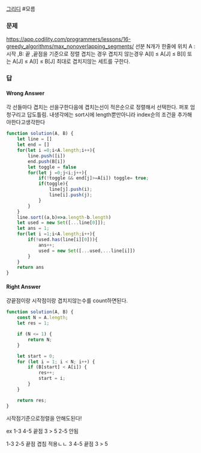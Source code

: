 [그리디](../theory/그리디.md) #모름 
### 문제
https://app.codility.com/programmers/lessons/16-greedy_algorithms/max_nonoverlapping_segments/
선분 N개가 한줄에 위치
A : 시작 ,B: 끝 ,끝점을 기준으로 정렬
겹치는 경우 겹치지 않는경우
A[I] ≤ A[J] ≤ B[I] 또는 A[J] ≤ A[I] ≤ B[J]
최대로 겹치지않는 세트를 구한다.

### 답
#### Wrong Answer
각 선들마다 겹치는 선을구한다음에
겹치는선이 적은순으로 정렬해서 선택한다.
퍼포 엄청구리고 답도틀림. 내생각에는 sort시에 length뿐만아니라 index순의 조건을 추가해야한다고생각한다
```js
function solution(A, B) {
    let line = []
    let end = []
    for(let i =0;i<A.length;i++){
        line.push([i])
        end.push(B[i])
        let toggle = false
        for(let j =0;j<i;j++){
            if(!toggle && end[j]>=A[i]) toggle= true;
            if(toggle){ 
                line[j].push(i);
                line[i].push(j);
            }
        }
    }
    line.sort((a,b)=>a.length-b.length)
    let used = new Set([...line[0]]);
    let ans = 1;
    for(let i =1;i<A.length;i++){
        if(!used.has(line[i][0])){
            ans++;
            used = new Set([...used,...line[i]])
        }
    }
    return ans
}
```
#### Right Answer
걍끝점이랑 시작점이랑 겹치지않는수를 count하면된다.

```js
function solution(A, B) {
    const N = A.length;
    let res = 1;

    if (N <= 1) {
        return N;
    }

    let start = 0;
    for (let i = 1; i < N; i++) {
        if (B[start] < A[i]) {
            res++;
            start = i;
        }
    }

    return res;
}
```
시작점기준으로정렬을 안해도된다! 

ex
1-3
4-5  끝점 3 > 5
2-5 안됨

1-3 
2-5 끝점 겹침 적용ㄴㄴ 3 
4-5 끝점 3 > 5